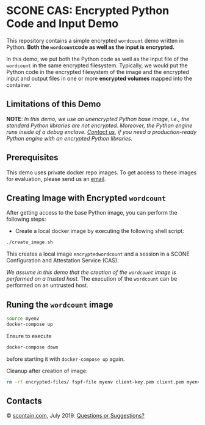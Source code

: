 # SCONE CAS: Encrypted Python Code and Input Demo

This repository contains a simple encrypted `wordcount` demo
written in Python. **Both the `wordcount`code as well as the input is encrypted.** 

In this demo, we put both the Python code as well as the input file of the `wordcount` in the same encrypted filesystem. Typically, we would put the Python code in the encrypted filesystem of the image and the encrypted input and output files in one or more **encrypted volumes** mapped into the container.

## Limitations of this Demo

**NOTE**: *In this demo, we use an unencrypted Python base image, i.e., the standard Python libraries are not encrypted. Moreover, the Python engine runs inside of a debug enclave. [Contact us](mailto:info@scontain.com), if you need a production-ready Python engine with an encrypted Python libraries.*

## Prerequisites

This demo uses private docker repo images. To get access to these images for evaluation, please send us an [email](mailto:info@scontain.com?Subject=Access%20to%20SCONE%20wordcount%20demo&Body=Hi%20there%2c%0dmy%20Docker%20Hub%20ID%20is%20...%20and%20I'm%20working%20on%20...%20at%20company%20...%20and%20I%20would%20like%20to%20get%20access%20to%20the%20Scone%20wordcount%20images.%0dBest%20regards%2c%20...).

## Creating Image with Encrypted `wordcount`

After getting access to the base Python image, you can perform the following steps:

- Create a local docker image by executing the following shell script:

```bash
./create_image.sh
```

This creates a local image `encryptedwordcount` and a session in a SCONE Configuration and Attestation Service (CAS).

*We assume in this demo that the creation of the `wordcount` image is performed on a trusted host.* 
The execution of the `wordcount` can be performed on an untrusted host.

## Runing the `wordcount` image

```bash
source myenv
docker-compose up
```

Ensure to execute 

```bash
docker-compose down
```

before starting it with `docker-compose up` again.

Cleanup after creation of image:

```bash
rm -rf encrypted-files/ fspf-file myenv client-key.pem client.pem myenv native-files/keytag session.yml
```

## Contacts

&copy; [scontain.com](http://www.scontain.com), July 2019. [Questions or Suggestions?](mailto:info@scontain.com)
